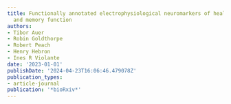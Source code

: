 ```yaml
---
title: Functionally annotated electrophysiological neuromarkers of healthy ageing
  and memory function
authors:
- Tibor Auer
- Robin Goldthorpe
- Robert Peach
- Henry Hebron
- Ines R Violante
date: '2023-01-01'
publishDate: '2024-04-23T16:06:46.479078Z'
publication_types:
- article-journal
publication: '*bioRxiv*'
---
```

